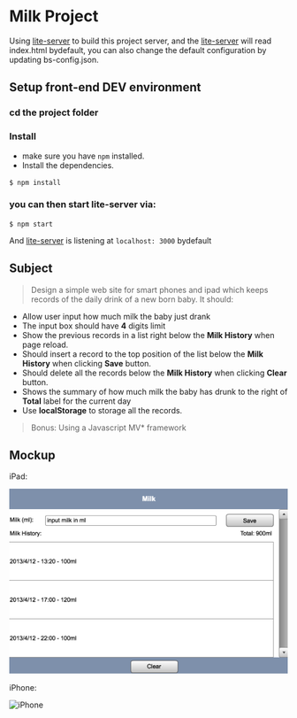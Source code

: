 # Milk Project
Using [lite-server](https://github.com/johnpapa/lite-server) to build this project server, and the [lite-server](https://github.com/johnpapa/lite-server) will read index.html  bydefault, you can also change the default configuration by updating bs-config.json.

## Setup front-end DEV environment
### cd the project folder
### Install
* make sure you have `npm` installed.
* Install the dependencies.
```
$ npm install
```
### you can then start lite-server via:
```
$ npm start
```
And [lite-server](https://github.com/johnpapa/lite-server) is listening at `localhost: 3000` bydefault

## Subject
> Design a simple web site for smart phones and ipad which keeps records of the daily drink of a new born baby. It should:
- Allow user input how much milk the baby just drank
- The input box should have **4** digits limit
- Show the previous records in a list right below the **Milk History** when page reload.
- Should insert a record to the top position of the list below the **Milk History** when clicking **Save** button.
- Should delete all the records below the **Milk History** when clicking **Clear** button.
- Shows the summary of how much milk the baby has drunk to the right of **Total** label for the current day
- Use **localStorage** to storage all the records.

> Bonus: Using a Javascript MV* framework

## Mockup
iPad:

![iPad](IPAD.png)

iPhone:

![iPhone](mockup/IPHONE.png)
